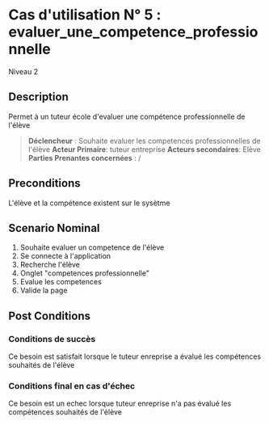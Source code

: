 # Cas d'utilisation N° 5 :  evaluer_une_competence_professionnelle

Niveau 2

##	Description

Permet à un tuteur école d'evaluer une compétence professionnelle de l'élève
  
> **Déclencheur** : Souhaite evaluer les competences professionnelles de l'élève
> **Acteur Primaire**: tuteur entreprise
> **Acteurs secondaires**: Elève     
> **Parties Prenantes concernées** :  /
 
 
## Preconditions

L'élève et la compétence existent sur le sysètme


## Scenario Nominal

1.	Souhaite evaluer un competence de l'élève 
2.	Se connecte à l'application
3.  Recherche l'élève
4.  Onglet "competences professionnelle"
5.  Evalue les competences
6.  Valide la page


## Post Conditions
### Conditions de succès 
Ce besoin est satisfait lorsque le tuteur enreprise a évalué les compétences souhaités de l'élève

### Conditions final en cas d'échec
Ce besoin est un echec lorsque tuteur enreprise n'a pas évalué les compétences souhaités de l'élève

